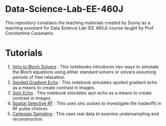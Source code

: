 # Data-Science-Lab-EE-460J
This repository conatians the teaching materials created by Sunny as a teaching assistant for Data Science Lab (EE 460J) course taught by Prof. Constantine Caramanis.


# Tutorials
1. [Intro to Bloch Solvers](NoteBooks/Intro_MRI_Bloch_Solvers.ipynb) : This notebooks introduces two ways to simulate the Bloch equations using either standard solvers or solvers assuming periods of free relaxation.
2. [Spoiled Gradient Echo](NoteBooks/Spoiled_Gradient_Echo.ipynb) : This notebook simulates spoiled gradient echo as a means to create contrast in images.
3. [Spin Echo](NoteBooks/Spin_Echo.ipynb) : This notebook simulates spin echo as a means to create contrast in images.
4. [Spatial Selective RF](NoteBooks/Selective_RF_Excitation.ipynb) : This uses sinc pulses to investigate the tradeoffs in RF pulse choices.
5. [Cartesian Sampling](NoteBooks/Simulated_Sampling.ipynb) : This uses real data to examine undersampling and reconstruction.


